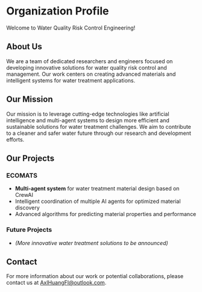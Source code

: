# Organization Profile

Welcome to Water Quality Risk Control Engineering!

## About Us

We are a team of dedicated researchers and engineers focused on developing innovative solutions for water quality risk control and management. Our work centers on creating advanced materials and intelligent systems for water treatment applications.

## Our Mission

Our mission is to leverage cutting-edge technologies like artificial intelligence and multi-agent systems to design more efficient and sustainable solutions for water treatment challenges. We aim to contribute to a cleaner and safer water future through our research and development efforts.

## Our Projects

### ECOMATS
- **Multi-agent system** for water treatment material design based on CrewAI
- Intelligent coordination of multiple AI agents for optimized material discovery
- Advanced algorithms for predicting material properties and performance

### Future Projects
- *(More innovative water treatment solutions to be announced)*

## Contact

For more information about our work or potential collaborations, please contact us at [AxlHuangFI@outlook.com](mailto:AxlHuangFI@outlook.com).